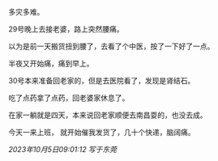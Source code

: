 多灾多难。

29号晚上去接老婆，路上突然腰痛。

以为是前一天搬货扭到腰了，去看了个中医，按了一下好了一点。

半夜又开始痛，痛到早上。

30号本来准备回老家的，但是去医院看了，发现是肾结石。

吃了点药拿了点药，回老婆家休息了。

在家一躺就是四天，本来说回老家顺便去南昌耍的，也没去成。

今天一来上班， 就开始催我发货了，几十个快递，脑阔痛。

*2023年10月5日09:01:12 写于东莞*